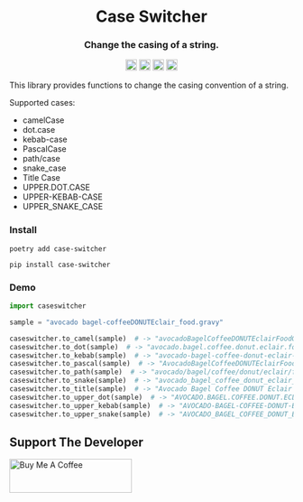 <div align=center>
<!-- Title: -->
  <h1>Case Switcher</h1>
  <h3>Change the casing of a string.</h3>
<!-- Labels: -->
  <!-- First row: -->
  <img src="https://img.shields.io/badge/license-MIT-green"
   height="20"
   alt="License: MIT">
  <img src="https://img.shields.io/badge/code%20style-black-000000.svg"
   height="20"
   alt="Code style: black">
  <img src="https://img.shields.io/pypi/v/case-switcher.svg"
   height="20"
   alt="PyPI version">
  <img src="https://img.shields.io/badge/coverage-100%25-success"
   height="20"
   alt="Code Coverage">
</div>

This library provides functions to change the casing convention of a string.

Supported cases:

- camelCase
- dot.case
- kebab-case
- PascalCase
- path/case
- snake_case
- Title Case
- UPPER.DOT.CASE
- UPPER-KEBAB-CASE
- UPPER_SNAKE_CASE

### Install

```shell
poetry add case-switcher
```

```shell
pip install case-switcher
```

### Demo

```python
import caseswitcher

sample = "avocado bagel-coffeeDONUTEclair_food.gravy"

caseswitcher.to_camel(sample)  # -> "avocadoBagelCoffeeDONUTEclairFoodGravy"
caseswitcher.to_dot(sample)  # -> "avocado.bagel.coffee.donut.eclair.food.gravy"
caseswitcher.to_kebab(sample)  # -> "avocado-bagel-coffee-donut-eclair-food-gravy"
caseswitcher.to_pascal(sample)  # -> "AvocadoBagelCoffeeDONUTEclairFoodGravy"
caseswitcher.to_path(sample)  # -> "avocado/bagel/coffee/donut/eclair/food/gravy"
caseswitcher.to_snake(sample)  # -> "avocado_bagel_coffee_donut_eclair_food_gravy"
caseswitcher.to_title(sample)  # -> "Avocado Bagel Coffee DONUT Eclair Food Gravy"
caseswitcher.to_upper_dot(sample)  # -> "AVOCADO.BAGEL.COFFEE.DONUT.ECLAIR.FOOD.GRAVY"
caseswitcher.to_upper_kebab(sample)  # -> "AVOCADO-BAGEL-COFFEE-DONUT-ECLAIR-FOOD-GRAVY"
caseswitcher.to_upper_snake(sample)  # -> "AVOCADO_BAGEL_COFFEE_DONUT_ECLAIR_FOOD_GRAVY"
```

## Support The Developer

<a href="https://www.buymeacoffee.com/mburkard" target="_blank">
  <img src="https://cdn.buymeacoffee.com/buttons/v2/default-blue.png"
       width="217"
       height="60"
       alt="Buy Me A Coffee">
</a>
